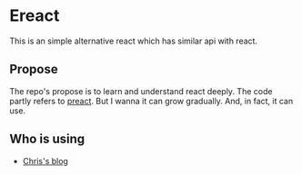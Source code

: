 # Ereact
This is an simple alternative react which has similar api with react.

## Propose
The repo's propose is to learn and understand react deeply. The code partly refers to [preact](https://preactjs.com/). But I wanna it can grow gradually. And, in fact, it can use.

## Who is using
- [Chris's blog](https://xwchris.me)
